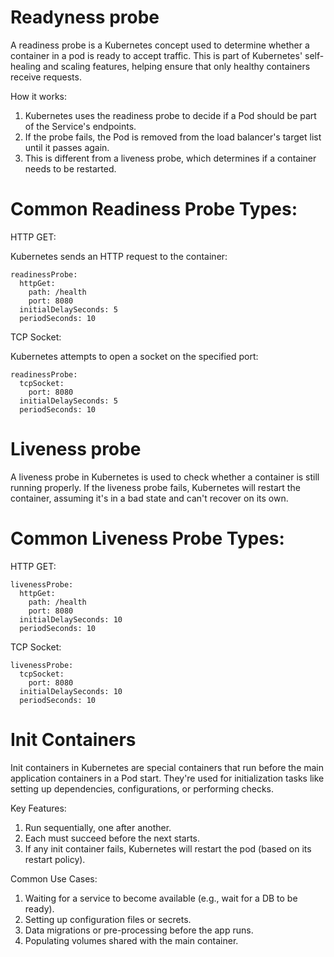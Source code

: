 # Readyness probe
A readiness probe is a Kubernetes concept used to determine whether a container in a pod is ready to accept traffic. This is part of Kubernetes' self-healing and scaling features, helping ensure that only healthy containers receive requests.

How it works:

1. Kubernetes uses the readiness probe to decide if a Pod should be part of the Service's endpoints.
2. If the probe fails, the Pod is removed from the load balancer's target list until it passes again.
3. This is different from a liveness probe, which determines if a container needs to be restarted.

# Common Readiness Probe Types:
HTTP GET:

Kubernetes sends an HTTP request to the container:
```
readinessProbe:
  httpGet:
    path: /health
    port: 8080
  initialDelaySeconds: 5
  periodSeconds: 10
```
TCP Socket:

Kubernetes attempts to open a socket on the specified port:
```
readinessProbe:
  tcpSocket:
    port: 8080
  initialDelaySeconds: 5
  periodSeconds: 10
```
# Liveness probe
  A liveness probe in Kubernetes is used to check whether a container is still running properly. If the liveness probe fails, Kubernetes will restart the container, assuming it's in a bad state and can't recover on its own.

# Common Liveness Probe Types:
HTTP GET:
```
livenessProbe:
  httpGet:
    path: /health
    port: 8080
  initialDelaySeconds: 10
  periodSeconds: 10
```
TCP Socket:
```
livenessProbe:
  tcpSocket:
    port: 8080
  initialDelaySeconds: 10
  periodSeconds: 10
```
# Init Containers
  Init containers in Kubernetes are special containers that run before the main application containers in a Pod start. They're used for initialization tasks like setting up dependencies, configurations, or performing checks.

Key Features:

1. Run sequentially, one after another.
2. Each must succeed before the next starts.
3. If any init container fails, Kubernetes will restart the pod (based on its restart policy).

Common Use Cases:

1. Waiting for a service to become available (e.g., wait for a DB to be ready).
2. Setting up configuration files or secrets.
3. Data migrations or pre-processing before the app runs.
4. Populating volumes shared with the main container.


